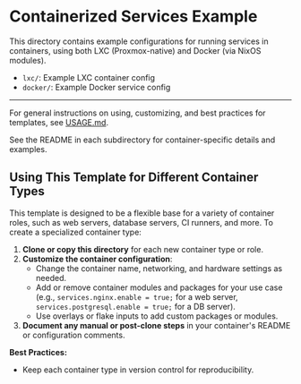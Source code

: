 # Containerized Services Example

This directory contains example configurations for running services in containers, using both LXC (Proxmox-native) and Docker (via NixOS modules).

- `lxc/`: Example LXC container config
- `docker/`: Example Docker service config

---

For general instructions on using, customizing, and best practices for templates, see [USAGE.md](../templates/USAGE.md).

See the README in each subdirectory for container-specific details and examples.

## Using This Template for Different Container Types

This template is designed to be a flexible base for a variety of container roles, such as web servers, database servers, CI runners, and more. To create a specialized container type:

1. **Clone or copy this directory** for each new container type or role.
2. **Customize the container configuration**:
   - Change the container name, networking, and hardware settings as needed.
   - Add or remove container modules and packages for your use case (e.g., `services.nginx.enable = true;` for a web server, `services.postgresql.enable = true;` for a DB server).
   - Use overlays or flake inputs to add custom packages or modules.
3. **Document any manual or post-clone steps** in your container's README or configuration comments.

**Best Practices:**

- Keep each container type in version control for reproducibility.
